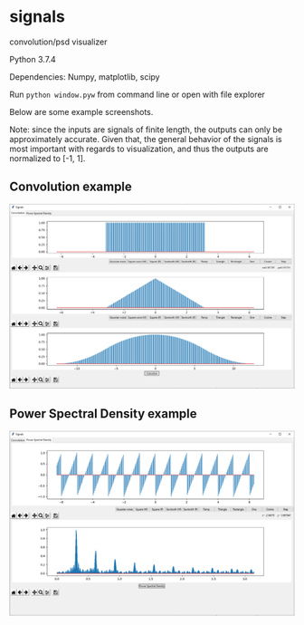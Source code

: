 # signals
 convolution/psd visualizer

 Python 3.7.4

 Dependencies: Numpy, matplotlib, scipy

 Run
 ``python window.pyw``
 from command line or open with file explorer

 Below are some example screenshots. 
 
 Note: since the inputs are signals of finite length, the outputs can only be approximately accurate. Given that, the general behavior of the signals is most important with regards to visualization, and thus the outputs are normalized to [-1, 1].

 Convolution example
 ------
  
 ![](screenshots/conv_example.PNG)
 
 Power Spectral Density example
 ------
  
 ![](screenshots/psd_example.PNG)
